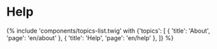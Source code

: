 # Help

{% include 'components/topics-list.twig' with {'topics': [
  { 'title': 'About', 'page': 'en/about' },
  { 'title': 'Help', 'page': 'en/help' },
]} %}